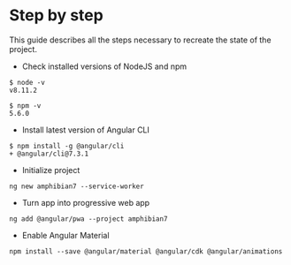 # Step by step

This guide describes all the steps necessary to recreate the state of the project.

* Check installed versions of NodeJS and npm

```
$ node -v
v8.11.2
```
```
$ npm -v
5.6.0
```

* Install latest version of Angular CLI

```
$ npm install -g @angular/cli
+ @angular/cli@7.3.1
```

* Initialize project

```
ng new amphibian7 --service-worker
```

* Turn app into progressive web app

```
ng add @angular/pwa --project amphibian7
```

* Enable Angular Material

```
npm install --save @angular/material @angular/cdk @angular/animations
```
